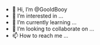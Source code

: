 - 👋 Hi, I’m @GooldBooy
- 👀 I’m interested in ...
- 🌱 I’m currently learning ...
- 💞️ I’m looking to collaborate on ...
- 📫 How to reach me ...

<!---
GooldBooy/GooldBooy is a ✨ special ✨ repository because its `README.md` (this file) appears on your GitHub profile.
You can click the Preview link to take a look at your changes.
--->
